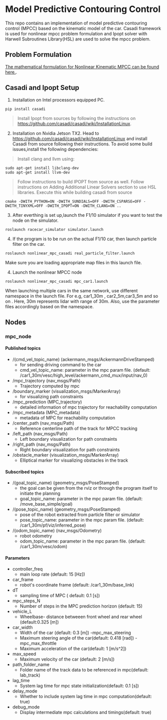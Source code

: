 # Model Predictive Contouring Control

This repo contains an implementation of model predictive contouring control (MPCC) based on the kinematic model of the car. Casadi framework is used for nonlinear mpcc problem formulation
and Ipopt solver with Harwell Subroutines Library(HSL) are used to solve the mpcc problem.

## Problem Formulation
[The mathematical formulation for Nonlinear Kinematic MPCC can be found here.](docs/Kinematic_Nonlinear_MPCC.pdf).

## Casadi and Ipopt Setup

1. Installation on Intel processors equipped PC.
```shell
pip install casadi
```
>Install Ipopt from sources by following the instructions on https://github.com/casadi/casadi/wiki/InstallationLinux.

2. Installation on Nvidia Jetson TX2. 
   Head to https://github.com/casadi/casadi/wiki/InstallationLinux and install Casadi from source following their instructions.
   To avoid some build issues,install the following dependencies:
>Install clang and llvm using:
```shell
sudo apt-get install libclang-dev
sudo apt-get install llvm-dev
```

>Follow instructions to build IPOPT from source as well.
>Follow instructions on Adding Additional Linear Solvers section to use HSL libraries.
>Execute this while building casadi from source 
```shell
cmake -DWITH_PYTHON=ON -DWITH_SUNDIALS=OFF -DWITH_CSPARSE=OFF -DWITH_TINYXML=OFF -DWITH_IPOPT=ON -DWITH_CLANG=ON ..
```
3.  After everthing is set up,launch the F1/10 simulator if you want to test the node on the simulator.
```shell
roslaunch racecar_simulator simulator.launch
```
4. If the program is to be run on the actual F1/10 car, then launch particle filter on the car.
```shell
roslaunch nonlinear_mpc_casadi real_particle_filter.launch
```
Make sure you are loading appropriate map files in this launch file.

4. Launch the nonlinear MPCC node
```shell
roslaunch nonlinear_mpc_casadi mpc_car1.launch
```
When launching multiple cars in the same network, use different namespace in the launch file.
For e.g, car1_30m , car2_5m,car3_5m and so on . Here, 30m represents lidar with range of 30m.
Also, use the parameter files accordingly based on the namespace. 

## Nodes
### mpc_node

#### Published topics
- /(cmd_vel_topic_name) (ackermann_msgs/AckermannDriveStamped)
  - for sending driving command to the car
  - cmd_vel_topic_name: parameter in the mpc param file. (default: /car1_30m/vesc/high_level/ackermann_cmd_mux/input/nav_0)
- /mpc_trajectory (nav_msgs/Path)
  - Trajectory computed by mpc
- /boundary_marker (visualization_msgs/MarkerArray)
  - for visualizing path constraints
- /mpc_prediction (MPC_trajectory)
  - detailed information of mpc trajectory for reachability computation
- /mpc_metadata (MPC_metadata)
  - metadata of MPC for reachability computation
- /center_path (nav_msgs/Path)
  - Reference centerline path of the track for MPCC tracking
- /left_path (nav_msgs/Path)
  - Left boundary visualization for path constraints
- /right_path (nav_msgs/Path)
  - Right boundary visualization for path constraints
- /obstacle_marker (visualization_msgs/MarkerArray)
  - Elliptical marker for visualizing obstacles in the track

#### Subscribed topics
- /(goal_topic_name) (geometry_msgs/PoseStamped)
  - the goal can be given from the rviz or through the program itself to initiate the planning
  - goal_topic_name: parameter in the mpc param file. (default: /move_base_simple/goal)
- /(pose_topic_name) (geometry_msgs/PoseStamped)
  - pose of the robot extracted from particle filter or simulator 
  - pose_topic_name: parameter in the mpc param file. (default: /car1_30m/pf/viz/inferred_pose)
- /(odom_topic_name) (nav_msgs/Odometry)
  - robot odometry
  - odom_topic_name: parameter in the mpc param file. (default: /car1_30m/vesc/odom)

#### Parameters
- controller_freq
  - main loop rate (default: 15 [Hz])
- car_frame
  - robot's coordinate frame (default: /car1_30m/base_link)
- dT
  - sampling time of MPC ( default: 0.1 [s])
- mpc_steps_N
  - Number of steps in the MPC prediction horizon (default: 15)
- vehicle_L
  - Wheelbase- distance betweeen front wheel and rear wheel (default:0.325 [m])
- car_width
  - Width of the car (default: 0.3 [m])
-mpc_max_steering
  - Maximum steering angle of the car(default: 0.418 [rad])
-mpc_max_throttle
  - Maximum acceleration of the car(default: 1 [m/s^2])
- max_speed
  - Maximum velocity of the car (default: 2 [m/s])
- path_folder_name
  - Folder name of the track data to be referenced in mpc(default: lab_track)
- lag_time
  - System lag time for mpc state initialization(default: 0.1 [s])
- delay_mode
  - Whether to include system lag time in mpc computation(default: true)
- debug_mode
  - Display intermediate mpc calculations and timings(default: true)

